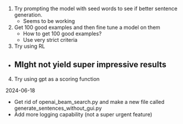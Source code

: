 1) Try prompting the model with seed words to see if better sentence generation. 
	 - Seems to be working
2) Get 100 good examples and then fine tune a model on them
	- How to get 100 good examples?
	- Use very strict criteria 
3) Try using RL
  - MIght not yield super impressive results
	- 
4) Try using gpt as a scoring function

2024-06-18
- Get rid of openai_beam_search.py and make a new file called generate_sentences_without_gui.py
- Add more logging capability (not a super urgent feature)
